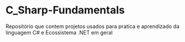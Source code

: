 # C_Sharp-Fundamentals
Repositório que contem projetos usados para pratica e aprendizado da linguagem C# e Ecossistema .NET em geral
